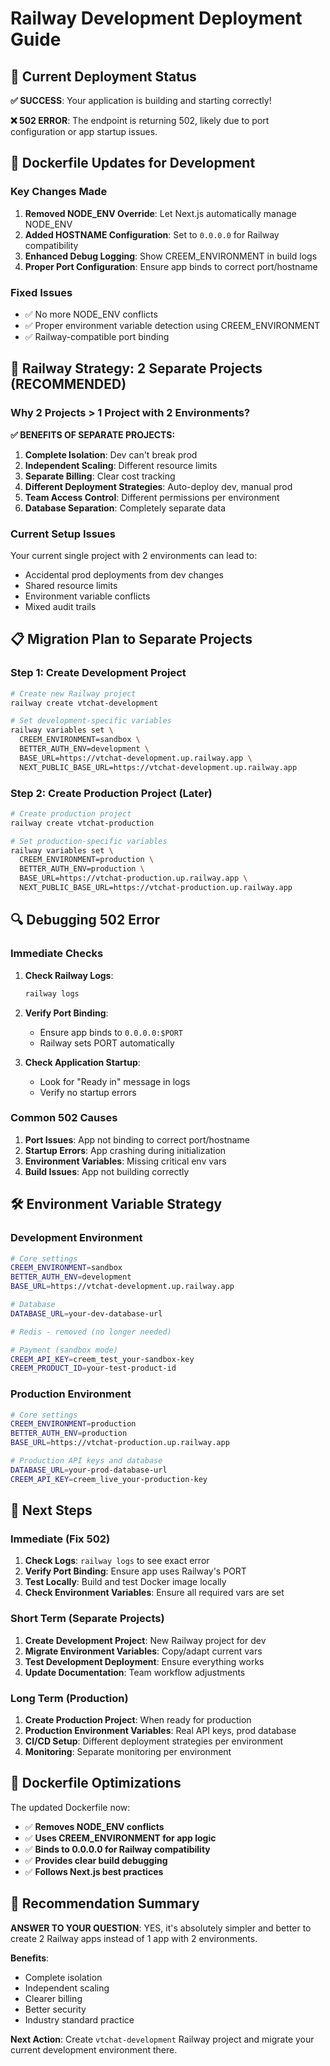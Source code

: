 # Railway Development Deployment Guide

## 🎯 Current Deployment Status

**✅ SUCCESS**: Your application is building and starting correctly!

**❌ 502 ERROR**: The endpoint is returning 502, likely due to port configuration or app startup issues.

## 🔧 Dockerfile Updates for Development

### Key Changes Made

1. **Removed NODE_ENV Override**: Let Next.js automatically manage NODE_ENV
2. **Added HOSTNAME Configuration**: Set to `0.0.0.0` for Railway compatibility
3. **Enhanced Debug Logging**: Show CREEM_ENVIRONMENT in build logs
4. **Proper Port Configuration**: Ensure app binds to correct port/hostname

### Fixed Issues

- ✅ No more NODE_ENV conflicts
- ✅ Proper environment variable detection using CREEM_ENVIRONMENT
- ✅ Railway-compatible port binding

## 🚀 Railway Strategy: 2 Separate Projects (RECOMMENDED)

### Why 2 Projects > 1 Project with 2 Environments?

**✅ BENEFITS OF SEPARATE PROJECTS:**

1. **Complete Isolation**: Dev can't break prod
2. **Independent Scaling**: Different resource limits
3. **Separate Billing**: Clear cost tracking
4. **Different Deployment Strategies**: Auto-deploy dev, manual prod
5. **Team Access Control**: Different permissions per environment
6. **Database Separation**: Completely separate data

### Current Setup Issues

Your current single project with 2 environments can lead to:

- Accidental prod deployments from dev changes
- Shared resource limits
- Environment variable conflicts
- Mixed audit trails

## 📋 Migration Plan to Separate Projects

### Step 1: Create Development Project

```bash
# Create new Railway project
railway create vtchat-development

# Set development-specific variables
railway variables set \
  CREEM_ENVIRONMENT=sandbox \
  BETTER_AUTH_ENV=development \
  BASE_URL=https://vtchat-development.up.railway.app \
  NEXT_PUBLIC_BASE_URL=https://vtchat-development.up.railway.app
```

### Step 2: Create Production Project (Later)

```bash
# Create production project
railway create vtchat-production

# Set production-specific variables
railway variables set \
  CREEM_ENVIRONMENT=production \
  BETTER_AUTH_ENV=production \
  BASE_URL=https://vtchat-production.up.railway.app \
  NEXT_PUBLIC_BASE_URL=https://vtchat-production.up.railway.app
```

## 🔍 Debugging 502 Error

### Immediate Checks

1. **Check Railway Logs**:

    ```bash
    railway logs
    ```

2. **Verify Port Binding**:

    - Ensure app binds to `0.0.0.0:$PORT`
    - Railway sets PORT automatically

3. **Check Application Startup**:
    - Look for "Ready in" message in logs
    - Verify no startup errors

### Common 502 Causes

1. **Port Issues**: App not binding to correct port/hostname
2. **Startup Errors**: App crashing during initialization
3. **Environment Variables**: Missing critical env vars
4. **Build Issues**: App not building correctly

## 🛠 Environment Variable Strategy

### Development Environment

```bash
# Core settings
CREEM_ENVIRONMENT=sandbox
BETTER_AUTH_ENV=development
BASE_URL=https://vtchat-development.up.railway.app

# Database
DATABASE_URL=your-dev-database-url

# Redis - removed (no longer needed)

# Payment (sandbox mode)
CREEM_API_KEY=creem_test_your-sandbox-key
CREEM_PRODUCT_ID=your-test-product-id
```

### Production Environment

```bash
# Core settings
CREEM_ENVIRONMENT=production
BETTER_AUTH_ENV=production
BASE_URL=https://vtchat-production.up.railway.app

# Production API keys and database
DATABASE_URL=your-prod-database-url
CREEM_API_KEY=creem_live_your-production-key
```

## 📝 Next Steps

### Immediate (Fix 502)

1. **Check Logs**: `railway logs` to see exact error
2. **Verify Port Binding**: Ensure app uses Railway's PORT
3. **Test Locally**: Build and test Docker image locally
4. **Check Environment Variables**: Ensure all required vars are set

### Short Term (Separate Projects)

1. **Create Development Project**: New Railway project for dev
2. **Migrate Environment Variables**: Copy/adapt current vars
3. **Test Development Deployment**: Ensure everything works
4. **Update Documentation**: Team workflow adjustments

### Long Term (Production)

1. **Create Production Project**: When ready for production
2. **Production Environment Variables**: Real API keys, prod database
3. **CI/CD Setup**: Different deployment strategies per environment
4. **Monitoring**: Separate monitoring per environment

## 🔧 Dockerfile Optimizations

The updated Dockerfile now:

- ✅ **Removes NODE_ENV conflicts**
- ✅ **Uses CREEM_ENVIRONMENT for app logic**
- ✅ **Binds to 0.0.0.0 for Railway compatibility**
- ✅ **Provides clear build debugging**
- ✅ **Follows Next.js best practices**

## 🎯 Recommendation Summary

**ANSWER TO YOUR QUESTION**: YES, it's absolutely simpler and better to create 2 Railway apps instead of 1 app with 2 environments.

**Benefits**:

- Complete isolation
- Independent scaling
- Clearer billing
- Better security
- Industry standard practice

**Next Action**: Create `vtchat-development` Railway project and migrate your current development environment there.
